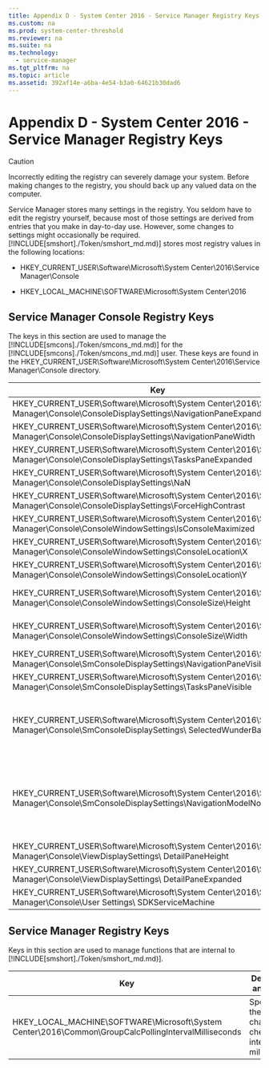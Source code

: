 ```yaml
---
title: Appendix D - System Center 2016 - Service Manager Registry Keys
ms.custom: na
ms.prod: system-center-threshold
ms.reviewer: na
ms.suite: na
ms.technology: 
  - service-manager
ms.tgt_pltfrm: na
ms.topic: article
ms.assetid: 392af14e-a6ba-4e54-b3a0-64621b30dad6
---
```

# Appendix D - System Center 2016 - Service Manager Registry Keys

> [!CAUTION]
> Incorrectly editing the registry can severely damage your system. Before making changes to the registry, you should back up any valued data on the computer.

Service Manager stores many settings in the registry. You seldom have to edit the registry yourself, because most of those settings are derived from entries that you make in day\-to\-day use. However, some changes to settings might occasionally be required. [!INCLUDE[smshort]./Token/smshort_md.md)] stores most registry values in the following locations:

-   HKEY\_CURRENT\_USER\\Software\\Microsoft\\System Center\\2016\\Service Manager\\Console

-   HKEY\_LOCAL\_MACHINE\\SOFTWARE\\Microsoft\\System Center\\2016

## Service Manager Console Registry Keys
The keys in this section are used to manage the [!INCLUDE[smcons]./Token/smcons_md.md)] for the [!INCLUDE[smcons]./Token/smcons_md.md)] user. These keys are found in the HKEY\_CURRENT\_USER\\Software\\Microsoft\\System Center\\2016\\Service Manager\\Console directory.

|Key|Description and value|
|-------|-------------------------|
|HKEY\_CURRENT\_USER\\Software\\Microsoft\\System Center\\2016\\Service Manager\\Console\\ConsoleDisplaySettings\\NavigationPaneExpanded|The navigation pane is expanded when the value is set to 1 and not expanded when the value is set to 0.|
|HKEY\_CURRENT\_USER\\Software\\Microsoft\\System Center\\2016\\Service Manager\\Console\\ConsoleDisplaySettings\\NavigationPaneWidth|Specifies the navigation pane width, limited to display resolution.|
|HKEY\_CURRENT\_USER\\Software\\Microsoft\\System Center\\2016\\Service Manager\\Console\\ConsoleDisplaySettings\\TasksPaneExpanded|The **Tasks** pane is expanded when the value is set to 1, and not expanded when the value is set to 0.|
|HKEY\_CURRENT\_USER\\Software\\Microsoft\\System Center\\2016\\Service Manager\\Console\\ConsoleDisplaySettings\\NaN|Specifies the **Tasks** pane width, limited to display resolution.|
|HKEY\_CURRENT\_USER\\Software\\Microsoft\\System Center\\2016\\Service Manager\\Console\\ConsoleDisplaySettings\\ForceHighContrast|High Contrast is enabled when the value is set to 1, and not enabled when the value is set to 0.|
|HKEY\_CURRENT\_USER\\Software\\Microsoft\\System Center\\2016\\Service Manager\\Console\\ConsoleWindowSettings\\IsConsoleMaximized|The [!INCLUDE[smcons]./Token/smcons_md.md)] is maximized when the value is set to 1, and not maximized when the value is set to 0.|
|HKEY\_CURRENT\_USER\\Software\\Microsoft\\System Center\\2016\\Service Manager\\Console\\ConsoleWindowSettings\\ConsoleLocation\\X|Specifies the top left corner of the [!INCLUDE[smcons]./Token/smcons_md.md)] horizontal coordinate.|
|HKEY\_CURRENT\_USER\\Software\\Microsoft\\System Center\\2016\\Service Manager\\Console\\ConsoleWindowSettings\\ConsoleLocation\\Y|Specifies the bottom left corner of the [!INCLUDE[smcons]./Token/smcons_md.md)] vertical coordinate.|
|HKEY\_CURRENT\_USER\\Software\\Microsoft\\System Center\\2016\\Service Manager\\Console\\ConsoleWindowSettings\\ConsoleSize\\Height|Specifies the height of the [!INCLUDE[smcons]./Token/smcons_md.md)], limited to display resolution.|
|HKEY\_CURRENT\_USER\\Software\\Microsoft\\System Center\\2016\\Service Manager\\Console\\ConsoleWindowSettings\\ConsoleSize\\Width|Specifies the width of the [!INCLUDE[smcons]./Token/smcons_md.md)], limited to display resolution.|
|HKEY\_CURRENT\_USER\\Software\\Microsoft\\System Center\\2016\\Service Manager\\Console\\SmConsoleDisplaySettings\\NavigationPaneVisible|The [!INCLUDE[smcons]./Token/smcons_md.md)] navigation pane is visible when the value is set to 1 and hidden when the value is set to 0.|
|HKEY\_CURRENT\_USER\\Software\\Microsoft\\System Center\\2016\\Service Manager\\Console\\SmConsoleDisplaySettings\\TasksPaneVisible|The [!INCLUDE[smcons]./Token/smcons_md.md)]**Tasks** pane is visible when set to 1 and hidden when the value is set to 0.|
|HKEY\_CURRENT\_USER\\Software\\Microsoft\\System Center\\2016\\Service Manager\\Console\\SmConsoleDisplaySettings\\ SelectedWunderBarIndex|Depending on the value, the corresponding workspace is selected in the [!INCLUDE[smcons]./Token/smcons_md.md)]. **Administration** \= 0, **Library** \= 1, **Work Items** \= 2, **Configuration Items** \= 3, **Data Warehouse** \= 4, **Reporting** \= 5. Values higher than 5 correspond to any custom workspaces that are added to the [!INCLUDE[smcons]./Token/smcons_md.md)].|
|HKEY\_CURRENT\_USER\\Software\\Microsoft\\System Center\\2016\\Service Manager\\Console\\SmConsoleDisplaySettings\\NavigationModelNodeLocation|The value for the key is the last view that the user selected before closing the [!INCLUDE[smcons]./Token/smcons_md.md)], so that when the [!INCLUDE[smcons]./Token/smcons_md.md)] reopens, it reopens in this view. **msscnav:\/\/root\/Windows\/Window\/ConsoleDisplay\/Folder.f837da16\-dc5d\-7a25\-1b48\-c62eb5965806\/Folder.8afcc5db\-910c\-35a0\-700f\-fd9a94b4169b\/View.fbf52403\-7ce7\-05c4\-0ca9\-7c61030e5f57** is an example value.|
|HKEY\_CURRENT\_USER\\Software\\Microsoft\\System Center\\2016\\Service Manager\\Console\\ViewDisplaySettings\\ DetailPaneHeight|Specifies the height of the details pane.|
|HKEY\_CURRENT\_USER\\Software\\Microsoft\\System Center\\2016\\Service Manager\\Console\\ViewDisplaySettings\\ DetailPaneExpanded|The [!INCLUDE[smcons]./Token/smcons_md.md)] details pane is visible when the value is set to 1 and hidden when the value is set to 0.|
|HKEY\_CURRENT\_USER\\Software\\Microsoft\\System Center\\2016\\Service Manager\\Console\\User Settings\\ SDKServiceMachine|Specifies the name of the server that the [!INCLUDE[smcons]./Token/smcons_md.md)] is connected to.|

## Service Manager Registry Keys
Keys in this section are used to manage functions that are internal to [!INCLUDE[smshort]./Token/smshort_md.md)].

|Key|Description and values|
|-------|--------------------------|
|HKEY\_LOCAL\_MACHINE\\SOFTWARE\\Microsoft\\System Center\\2016\\Common\\GroupCalcPollingIntervalMilliseconds|Specifies the group change check interval in milliseconds. |



